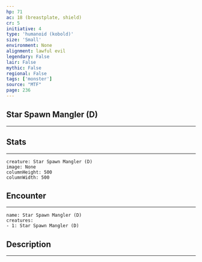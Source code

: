 ```yaml
---
hp: 71
ac: 18 (breastplate, shield)
cr: 5
initiative: 4
type: 'humanoid (kobold)'    
size: 'Small'
environment: None
alignment: lawful evil
legendary: False
lair: False
mythic: False
regional: False
tags: ['monster']
source: "MTF"
page: 236
---
```


## Star Spawn Mangler (D)
---



## Stats
---

```statblock
creature: Star Spawn Mangler (D)
image: None
columnHeight: 500
columnWidth: 500
```

## Encounter
---

```encounter-table
name: Star Spawn Mangler (D)
creatures:
- 1: Star Spawn Mangler (D)
```

## Description
---




